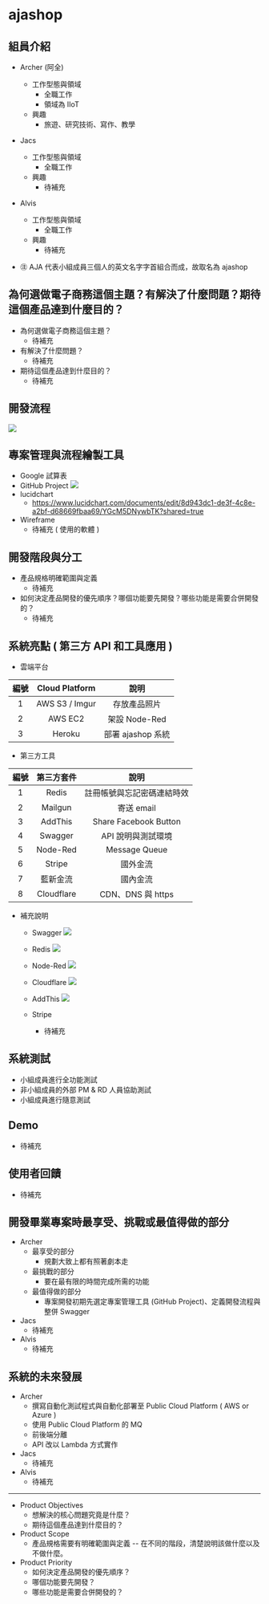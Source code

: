 # ajashop
## 組員介紹
* Archer (阿全)
  * 工作型態與領域
    * 全職工作
    * 領域為 IIoT
  * 興趣
    * 旅遊、研究技術、寫作、教學
* Jacs
  * 工作型態與領域
    * 全職工作
  * 興趣
    * 待補充
* Alvis
  * 工作型態與領域
    * 全職工作
  * 興趣
    * 待補充
  
* ㊟ AJA 代表小組成員三個人的英文名字字首組合而成，故取名為 ajashop

## 為何選做電子商務這個主題？有解決了什麼問題？期待這個產品達到什麼目的？
* 為何選做電子商務這個主題？
  * 待補充
* 有解決了什麼問題？
  * 待補充
* 期待這個產品達到什麼目的？
  * 待補充

## 開發流程
![](https://oranwind.s3.amazonaws.com/2019/Nov/_____2019_11_19___2_32_28-1574145171619.png)

## 專案管理與流程繪製工具
* Google 試算表
* GitHub Project
  ![](https://oranwind.s3.amazonaws.com/2019/Nov/1_24g7O7hLYotolsIDtR9fuA-1574142315609.png)
* lucidchart
  * https://www.lucidchart.com/documents/edit/8d943dc1-de3f-4c8e-a2bf-d68669fbaa69/YGcM5DNywbTK?shared=true
* Wireframe
  * 待補充 ( 使用的軟體 )
  
## 開發階段與分工 
* 產品規格明確範圍與定義
  * 待補充
* 如何決定產品開發的優先順序？哪個功能要先開發？哪些功能是需要合併開發的？
  * 待補充
  
## 系統亮點 ( 第三方 API 和工具應用 )
* 雲端平台

| 編號 | Cloud Platform |        說明        |
|:----:|:----------:|:------------------:|
|  1  |    AWS S3 / Imgur |  存放產品照片 |
|  2  |   AWS EC2  |  架設 Node-Red |
|  3  |   Heroku  |  部署 ajashop 系統 |

* 第三方工具  

| 編號 | 第三方套件 |        說明        |
|:----:|:----------:|:------------------:|
|  1  |    Redis   |  註冊帳號與忘記密碼連結時效  |
|  2  |   Mailgun  |      寄送 email      |
|  3  |   AddThis  |    Share Facebook Button    |
|  4  |   Swagger  | API 說明與測試環境 |
|  5  |   Node-Red  | Message Queue |
|  6  |   Stripe  | 國外金流 |
|  7  |   藍新金流  | 國內金流 |
|  8  |   Cloudflare  | CDN、DNS 與 https |

* 補充說明
  * Swagger
    ![](https://oranwind.s3.amazonaws.com/2019/Nov/1_af0sASMU75aaV5AkRmJ9HA-1574142401713.png)
    
  * Redis
    ![](https://oranwind.s3.amazonaws.com/2019/Nov/_____2019_11_19___1_49_01-1574142553916.png)
    
  * Node-Red
    ![](https://oranwind.s3.amazonaws.com/2019/Nov/1_RyWCsGqAOXS42RPy6vnMAA-1574142582374.png)
    
  * Cloudflare
    ![](https://oranwind.s3.amazonaws.com/2019/Nov/1_FXt0vqd5_kZK7cwfdqwIfw-1574142612645.png)
    
  * AddThis
    ![](https://oranwind.s3.amazonaws.com/2019/Nov/1_ImKeGJHdaAX4CSx6h3ve3A-1574142649095.png)

  * Stripe
    * 待補充

## 系統測試
* 小組成員進行全功能測試
* 非小組成員的外部 PM & RD 人員協助測試
* 小組成員進行隨意測試

## Demo
* 待補充

## 使用者回饋
* 待補充

## 開發畢業專案時最享受、挑戰或最值得做的部分
* Archer
  * 最享受的部分
    * 規劃大致上都有照著劇本走
  * 最挑戰的部分
    * 要在最有限的時間完成所需的功能
  * 最值得做的部分
    * 專案開發初期先選定專案管理工具 (GitHub Project)、定義開發流程與整併 Swagger
* Jacs
  * 待補充
* Alvis  
  * 待補充

## 系統的未來發展
* Archer
  * 撰寫自動化測試程式與自動化部署至 Public Cloud Platform ( AWS or Azure )
  * 使用 Public Cloud Platform 的 MQ
  * 前後端分離
  * API 改以 Lambda 方式實作
* Jacs
  * 待補充
* Alvis  
  * 待補充
  
---
* Product Objectives
  * 想解決的核心問題究竟是什麼？
  * 期待這個產品達到什麼目的？
* Product Scope
  * 產品規格需要有明確範圍與定義 -- 在不同的階段，清楚說明該做什麼以及不做什麼。
* Product Priority
  * 如何決定產品開發的優先順序？
  * 哪個功能要先開發？
  * 哪些功能是需要合併開發的？
